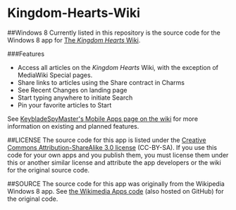 # Kingdom-Hearts-Wiki

##Windows 8
Currently listed in this repository is the source code for the Windows 8 app for <a href="http://www.khwiki.com">The <i>Kingdom Hearts</i> Wiki</a>. 

###Features
<ul>
<li>Access all articles on the <i>Kingdom Hearts</i> Wiki, with the exception of MediaWiki Special pages.</li>
<li>Share links to articles using the Share contract in Charms</li>
<li>See Recent Changes on landing page</li>
<li>Start typing anywhere to initiate Search</li>
<li>Pin your favorite articles to Start</li>
</ul>
See <a href="http://www.khwiki.com/User:KeybladeSpyMaster/Mobile_Apps">KeybladeSpyMaster's Mobile Apps page on the wiki</a> for more information on existing and planned features.

##LICENSE
The source code for this app is listed under the <a href="http://creativecommons.org/licenses/by-sa/3.0/">Creative Commons Attribution-ShareAlike 3.0 license</a> (CC-BY-SA). If you use this code for your own apps and you publish them, you must license them under this or another similar license and attribute the app developers or the wiki for the original source code.

##SOURCE
The source code for this app was originally from the Wikipedia Windows 8 app. See <a href="https://github.com/wikimedia/apps-win8-wikipedia">the Wikimedia Apps code</a> (also hosted on GitHub) for the original code.
